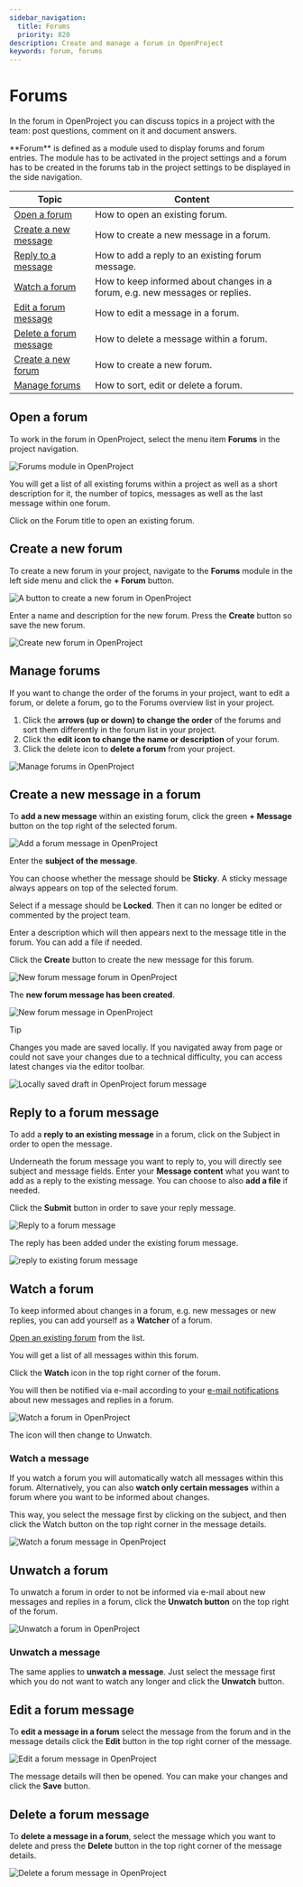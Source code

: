 ```yaml
---
sidebar_navigation:
  title: Forums
  priority: 820
description: Create and manage a forum in OpenProject
keywords: forum, forums
---
```


# Forums

In the forum in OpenProject you can discuss topics in a project with the team: post questions, comment on it and document answers.

<div class="glossary">
**Forum** is defined as a module used to display forums and forum entries. The module has to be activated in the project settings and a forum has to be created in the forums tab in the project settings to be displayed in the side navigation.
</div>

| Topic                                                    | Content                                                                      |
|----------------------------------------------------------|------------------------------------------------------------------------------|
| [Open a forum](#open-a-forum)                            | How to open an existing forum.                                               |
| [Create a new message](#create-a-new-message-in-a-forum) | How to create a new message in a forum.                                      |
| [Reply to a message](#reply-to-a-forum-message)          | How to add a reply to an existing forum message.                             |
| [Watch a forum](#watch-a-forum)                          | How to keep informed about changes in a forum, e.g. new messages or replies. |
| [Edit a forum message](#edit-a-forum-message)            | How to edit a message in a forum.                                            |
| [Delete a forum message](#delete-a-forum-message)        | How to delete a message within a forum.                                      |
| [Create a new forum](#create-a-new-forum)                | How to create a new forum.                                                   |
| [Manage forums](#manage-forums)                          | How to sort, edit or delete a forum.                                         |

## Open a forum

To work in the forum in OpenProject, select the menu item **Forums** in the project navigation.

![Forums module in OpenProject](openproject_user_guide_forums_module.png)

You will get a list of all existing forums within a project as well as a short description for it, the number of topics, messages as well as the last message within one forum.

Click on the Forum title to open an existing forum.

## Create a new forum
To create a new forum in your project, navigate to the **Forums** module in the left side menu and click the **+ Forum** button.

![A button to create a new forum in OpenProject](openproject_user_guide_forums_module_new_forum.png)

Enter a name and description for the new forum. Press the **Create** button so save the new forum.

![Create new forum in OpenProject](openproject_user_guide_forums_new_forum_create_form.png)

## Manage forums

If you want to change the order of the forums in your project, want to edit a forum, or delete a forum, go to the Forums overview list in your project.

1. Click the **arrows (up or down) to change the order** of the forums and sort them differently in the forum list in your project.
2. Click the **edit icon to change the name or description** of your forum.
3. Click the delete icon to **delete a forum** from your project.

![Manage forums in OpenProject](openproject_user_guide_forums_manage.png)



## Create a new message in a forum

To **add a new message** within an existing forum, click the green **+ Message** button on the top right of the selected forum.

![Add a forum message in OpenProject ](openproject_user_guide_forums_single_forum.png)

Enter the **subject of the message**.

You can choose whether the message should be **Sticky**. A sticky message always appears on top of the selected forum.

Select if a message should be **Locked**. Then it can no longer be edited or commented by the project team.

Enter a description which will then appears next to the message title in the forum. You can add a file if needed.

Click the **Create** button to create the new message for this forum.

![New forum message forum in OpenProject](openproject_user_guide_forums_new_message.png)

The **new forum message has been created**.

![New forum message in OpenProject](openproject_user_guide_forums_new_message_created.png)

> [!TIP] 
>
> Changes you made are saved locally. If you navigated away from page or  could not save your changes due to a technical difficulty, you can  access latest changes via the editor toolbar.

![Locally saved draft in OpenProject forum message](openproject_user_guide_forums_draft_saved_locally.png)

## Reply to a forum message

To add a **reply to an existing message** in a forum, click on the Subject in order to open the message.

Underneath the forum message you want to reply to, you will directly see subject and message fields. Enter your **Message content** what you want to add as a reply to the existing message. You can choose to also **add a file** if needed.

Click the **Submit** button in order to save your reply message.

![Reply to a forum message](openproject_user_guide_forums_reply_form.png)

The reply has been added under the existing forum message.

![reply to existing forum message](openproject_user_guide_forums_reply_saved.png)

## Watch a forum

To keep informed about changes in a forum, e.g. new messages or new replies, you can add yourself as a **Watcher** of a forum.

[Open an existing forum](#open-a-forum) from the list.

You will get a list of all messages within this forum.

Click the **Watch** icon in the top right corner of the forum.

You will then be notified via e-mail according to your [e-mail notifications](../../user-guide/account-settings/#notifications-settings) about new messages and replies in a forum.

![Watch a forum in OpenProject](openproject_user_guide_forums_watch.png)

The icon will then change to Unwatch.

### Watch a message

If you watch a forum you will automatically watch all messages within this forum. Alternatively, you can also **watch only certain messages** within a forum where you want to be informed about changes.

This way, you select the message first by clicking on the subject, and then click the Watch button on the top right corner in the message details.

![Watch a forum message in OpenProject](openproject_user_guide_forums_watch_message.png)

## Unwatch a forum

To unwatch a forum in order to not be informed via e-mail about new messages and replies in a forum, click the **Unwatch button** on the top right of the forum.

![Unwatch a forum in OpenProject](openproject_user_guide_forums_unwatch.png)

### Unwatch a message

The same applies to **unwatch a message**. Just select the message first which you do not want to watch any longer and click the **Unwatch** button.

## Edit a forum message

To **edit a message in a forum** select the message from the forum and in the message details click the **Edit** button in the top right corner of the message.

![Edit a forum message in OpenProject](openproject_user_guide_forums_edit_message_button.png)

The message details will then be opened. You can make your changes  and click the **Save** button.



## Delete a forum message

To **delete a message in a forum**, select the message which you want to delete and press the **Delete** button in the top right corner of the message details.

![Delete a forum message in OpenProject](openproject_user_guide_forums_delete_message.png)
